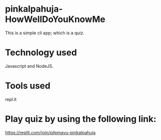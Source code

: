 # pinkalpahuja-HowWellDoYouKnowMe
This is a simple cli app; which is a quiz. 
# Technology used
Javascript and NodeJS.
# Tools used
repl.it
# Play quiz by using the following link:
https://replit.com/join/pjlpmavu-pinkalpahuja
